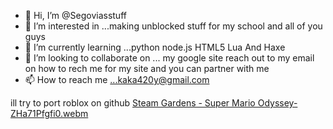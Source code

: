 - 👋 Hi, I’m @Segoviasstuff
- 👀 I’m interested in ...making unblocked stuff for my school and all of you guys
- 🌱 I’m currently learning ...python node.js HTML5 Lua And Haxe
- 💞️ I’m looking to collaborate on ... my google site reach out to my email on how to rech me for my site and you can partner with me
- 📫 How to reach me ...kaka420y@gmail.com 

<!---
Segoviasstuff/Segoviasstuff is a ✨ special ✨ repository because its `README.md` (this file) appears on your GitHub profile.
You can click the Preview link to take a look at your changes.
--->
ill try to port roblox on github [Steam Gardens - Super Mario Odyssey-ZHa71Pfgfi0.webm](https://user-images.githubusercontent.com/109538581/180658766-28700cf1-a5eb-4178-96cf-52e55557783a.webm)
